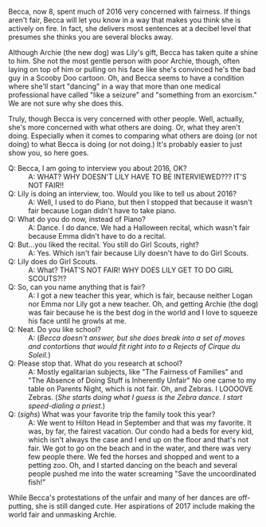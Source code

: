 Becca, now 8, spent much of 2016 very concerned with fairness. If things aren't fair, Becca will let you know in a way that makes you think she is actively on fire. In fact, she delivers most sentences at a decibel level that presumes she thinks you are several blocks away.

Although Archie (the new dog) was Lily's gift, Becca has taken quite a shine to him. She not the most gentle person with poor Archie, though, often laying on top of him or pulling on his face like she's convinced he's the bad guy in a Scooby Doo cartoon. Oh, and Becca seems to have a condition where she'll start "dancing" in a way that more than one medical professional have called "like a seizure" and "something from an exorcism." We are not sure why she does this.

Truly, though Becca is very concerned with other people. Well, actually, she's more concerned with what others are doing. Or, what they aren't doing. Especially when it comes to comparing what others are doing (or not doing) to what Becca is doing (or not doing.) It's probably easier to just show you, so here goes.

<dl>
<dt>
Q: Becca, I am going to interview you about 2016, OK?
</dt>
<dd>
A: WHAT? WHY DOESN'T LILY HAVE TO BE INTERVIEWED??? IT'S NOT FAIR!!
</dd>
<dt>
Q: Lily is doing an interview, too. Would you like to tell us about 2016?
</dt>
<dd>
A: Well, I used to do Piano, but then I stopped that because it wasn't fair because Logan didn't have to take piano.
</dd>
<dt>
Q: What do you do now, instead of Piano?
</dt>
<dd>
A: Dance. I do dance. We had a Halloween recital, which wasn't fair because Emma didn't have to do a recital.
</dd>
<dt>
Q: But...you liked the recital. You still do Girl Scouts, right?
</dt>
<dd>
A: Yes. Which isn't fair because Lily doesn't have to do Girl Scouts.
</dd>
<dt>
Q: Lily does do Girl Scouts.
</dt>
<dd>
A: What? THAT'S NOT FAIR! WHY DOES LILY GET TO DO GIRL SCOUTS?!?
</dd>
<dt>
Q: So, can you name anything that is fair?
</dt>
<dd>
A: I got a new teacher this year, which is fair, because neither Logan nor Emma nor Lily got a new teacher. Oh, and getting Archie (the dog) was fair because he is the best dog in the world and I love to squeeze his face until he growls at me.
</dd>
<dt>
Q: Neat. Do you like school?
</dt>
<dd>
A: (<em>Becca doesn't answer, but she does break into a set of moves and contortions that would fit right into to a Rejects of Cirque du Soleil.</em>)
</dd>
<dt>
Q: Please stop that. What do you research at school?
</dt>
<dd>
A: Mostly egalitarian subjects, like "The Fairness of Families" and "The Absence of Doing Stuff is Inherently Unfair" No one came to my table on Parents Night, which is not fair. Oh, and Zebras. I LOOOOVE Zebras. (<em>She starts doing what I guess is the Zebra dance. I start speed-dialing a priest.</em>)
<dt>
Q: (<em>sighs</em>) What was your favorite trip the family took this year?
</dt>
<dd>
A: We went to Hilton Head in September and that was my favorite. It was, by far, the fairest vacation. Our condo had a beds for every kid, which isn't always the case and I end up on the floor and that's not fair. We got to go on the beach and in the water, and there was very few people there. We fed the horses and shopped and went to a petting zoo. Oh, and I started dancing on the beach and several people pushed me into the water screaming "Save the uncoordinated fish!"
</dd>
</dl>

While Becca's protestations of the unfair and many of her dances are off-putting, she is still danged cute. Her aspirations of 2017 include making the world fair and unmasking Archie.
